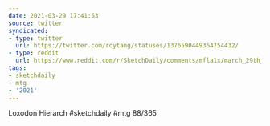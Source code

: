 ```yaml
---
date: 2021-03-29 17:41:53
source: twitter
syndicated:
- type: twitter
  url: https://twitter.com/roytang/statuses/1376590449364754432/
- type: reddit
  url: https://www.reddit.com/r/SketchDaily/comments/mfla1x/march_29th_victoria_falls_zimbabwe/gsplzlh/
tags:
- sketchdaily
- mtg
- '2021'
---
```


Loxodon Hierarch #sketchdaily #mtg 88/365